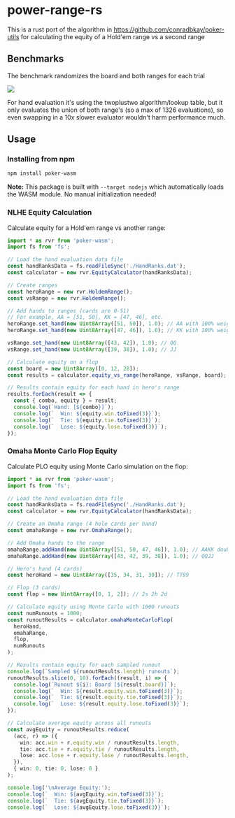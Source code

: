 # power-range-rs

This is a rust port of the algorithm in <https://github.com/conradbkay/poker-utils> for calculating the equity of a Hold'em range vs a second range

## Benchmarks

The benchmark randomizes the board and both ranges for each trial

![](assets/lines.svg)

For hand evaluation it's using the twoplustwo algorithm/lookup table, but it only evaluates the union of both range's (so a max of 1326 evaluations), so even swapping in a 10x slower evaluator wouldn't harm performance much.

## Usage

### Installing from npm

```bash
npm install poker-wasm
```

**Note:** This package is built with `--target nodejs` which automatically loads the WASM module. No manual initialization needed!

### NLHE Equity Calculation

Calculate equity for a Hold'em range vs another range:

```ts
import * as rvr from 'poker-wasm';
import fs from 'fs';

// Load the hand evaluation data file
const handRanksData = fs.readFileSync('./HandRanks.dat');
const calculator = new rvr.EquityCalculator(handRanksData);

// Create ranges
const heroRange = new rvr.HoldemRange();
const vsRange = new rvr.HoldemRange();

// Add hands to ranges (cards are 0-51)
// For example, AA = [51, 50], KK = [47, 46], etc.
heroRange.set_hand(new Uint8Array([51, 50]), 1.0); // AA with 100% weight
heroRange.set_hand(new Uint8Array([47, 46]), 1.0); // KK with 100% weight

vsRange.set_hand(new Uint8Array([43, 42]), 1.0); // QQ
vsRange.set_hand(new Uint8Array([39, 38]), 1.0); // JJ

// Calculate equity on a flop
const board = new Uint8Array([0, 12, 28]);
const results = calculator.equity_vs_range(heroRange, vsRange, board);

// Results contain equity for each hand in hero's range
results.forEach(result => {
  const { combo, equity } = result;
  console.log(`Hand: [${combo}]`);
  console.log(`  Win: ${equity.win.toFixed(3)}`);
  console.log(`  Tie: ${equity.tie.toFixed(3)}`);
  console.log(`  Lose: ${equity.lose.toFixed(3)}`);
});
```

### Omaha Monte Carlo Flop Equity

Calculate PLO equity using Monte Carlo simulation on the flop:

```ts
import * as rvr from 'poker-wasm';
import fs from 'fs';

// Load the hand evaluation data file
const handRanksData = fs.readFileSync('./HandRanks.dat');
const calculator = new rvr.EquityCalculator(handRanksData);

// Create an Omaha range (4 hole cards per hand)
const omahaRange = new rvr.OmahaRange();

// Add Omaha hands to the range
omahaRange.addHand(new Uint8Array([51, 50, 47, 46]), 1.0); // AAKK double suited
omahaRange.addHand(new Uint8Array([43, 42, 39, 38]), 1.0); // QQJJ

// Hero's hand (4 cards)
const heroHand = new Uint8Array([35, 34, 31, 30]); // TT99

// Flop (3 cards)
const flop = new Uint8Array([0, 1, 2]); // 2s 2h 2d

// Calculate equity using Monte Carlo with 1000 runouts
const numRunouts = 1000;
const runoutResults = calculator.omahaMonteCarloFlop(
  heroHand,
  omahaRange,
  flop,
  numRunouts
);

// Results contain equity for each sampled runout
console.log(`Sampled ${runoutResults.length} runouts`);
runoutResults.slice(0, 10).forEach((result, i) => {
  console.log(`Runout ${i}: Board [${result.board}]`);
  console.log(`  Win: ${result.equity.win.toFixed(3)}`);
  console.log(`  Tie: ${result.equity.tie.toFixed(3)}`);
  console.log(`  Lose: ${result.equity.lose.toFixed(3)}`);
});

// Calculate average equity across all runouts
const avgEquity = runoutResults.reduce(
  (acc, r) => ({
    win: acc.win + r.equity.win / runoutResults.length,
    tie: acc.tie + r.equity.tie / runoutResults.length,
    lose: acc.lose + r.equity.lose / runoutResults.length,
  }),
  { win: 0, tie: 0, lose: 0 }
);

console.log('\nAverage Equity:');
console.log(`  Win: ${avgEquity.win.toFixed(3)}`);
console.log(`  Tie: ${avgEquity.tie.toFixed(3)}`);
console.log(`  Lose: ${avgEquity.lose.toFixed(3)}`);
```
